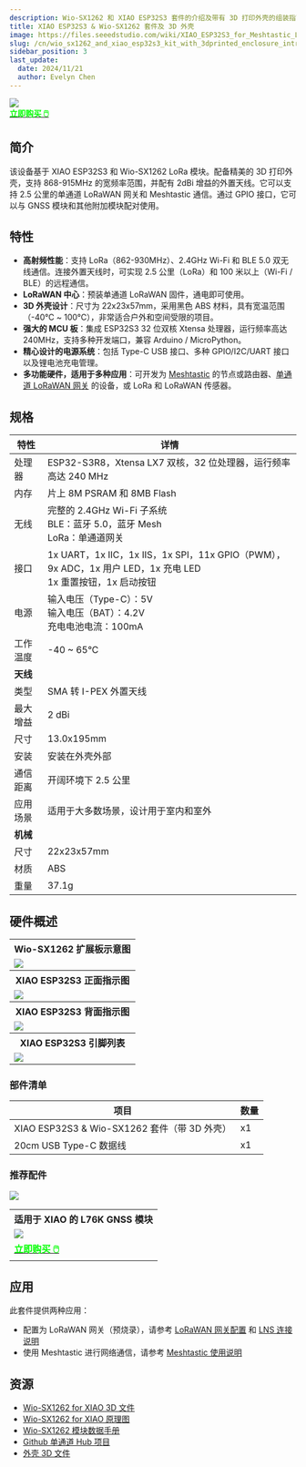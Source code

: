 ```yaml
---
description: Wio-SX1262 和 XIAO ESP32S3 套件的介绍及带有 3D 打印外壳的组装指南
title: XIAO ESP32S3 & Wio-SX1262 套件及 3D 外壳
image: https://files.seeedstudio.com/wiki/XIAO_ESP32S3_for_Meshtastic_LoRa/113110064/12.jpg
slug: /cn/wio_sx1262_and_xiao_esp32s3_kit_with_3dprinted_enclosure_introduction_and_assembly_guide
sidebar_position: 3
last_update:
  date: 2024/11/21
  author: Evelyn Chen
---
```


<div style={{textAlign:'center'}}><img src="https://files.seeedstudio.com/wiki/XIAO_ESP32S3_for_Meshtastic_LoRa/113110064/7.jpg" style={{width:700, height:'auto'}}/></div>

<div class="get_one_now_container" style={{textAlign: 'center'}}>
    <a class="get_one_now_item" href="https://www.seeedstudio.com/XIAO-ESP32S3-for-Meshtastic-LoRa-with-3D-Printed-Enclosure-p-6314.html" target="_blank">
            <strong><span><font color={'FFFFFF'} size={"4"}> 立即购买 🖱️</font></span></strong>
    </a>
</div>

## 简介

该设备基于 XIAO ESP32S3 和 Wio-SX1262 LoRa 模块。配备精美的 3D 打印外壳，支持 868-915MHz 的宽频率范围，并配有 2dBi 增益的外置天线。它可以支持 2.5 公里的单通道 LoRaWAN 网关和 Meshtastic 通信。通过 GPIO 接口，它可以与 GNSS 模块和其他附加模块配对使用。

## 特性

* **高射频性能**：支持 LoRa（862-930MHz）、2.4GHz Wi-Fi 和 BLE 5.0 双无线通信。连接外置天线时，可实现 2.5 公里（LoRa）和 100 米以上（Wi-Fi / BLE）的远程通信。
* **LoRaWAN 中心**：预装单通道 LoRaWAN 固件，通电即可使用。
* **3D 外壳设计**：尺寸为 22x23x57mm，采用黑色 ABS 材料，具有宽温范围（-40℃ ~ 100℃），非常适合户外和空间受限的项目。
* **强大的 MCU 板**：集成 ESP32S3 32 位双核 Xtensa 处理器，运行频率高达 240MHz，支持多种开发端口，兼容 Arduino / MicroPython。
* **精心设计的电源系统**：包括 Type-C USB 接口、多种 GPIO/I2C/UART 接口以及锂电池充电管理。
* **多功能硬件，适用于多种应用**：可开发为 [Meshtastic](https://meshtastic.org/) 的节点或路由器、[单通道 LoRaWAN 网关](https://github.com/Lora-net/one_channel_hub) 的设备，或 LoRa 和 LoRaWAN 传感器。

## 规格

| 特性 | 详情 |
| ---- | ---- |
| 处理器 | ESP32-S3R8，Xtensa LX7 双核，32 位处理器，运行频率高达 240 MHz |
| 内存 | 片上 8M PSRAM 和 8MB Flash |
| 无线 | 完整的 2.4GHz Wi-Fi 子系统<br/>BLE：蓝牙 5.0，蓝牙 Mesh<br/>LoRa：单通道网关 |
| 接口 | 1x UART，1x IIC，1x IIS，1x SPI，11x GPIO（PWM），9x ADC，1x 用户 LED，1x 充电 LED<br/>1x 重置按钮，1x 启动按钮 |
| 电源 | 输入电压（Type-C）：5V<br/>输入电压（BAT）：4.2V<br/>充电电池电流：100mA |
| 工作温度 | -40 ~ 65°C | 
| **天线** |
| 类型 | SMA 转 I-PEX 外置天线 |
| 最大增益 | 2 dBi |
| 尺寸 | 13.0x195mm |
| 安装 | 安装在外壳外部 |
| 通信距离 | 开阔环境下 2.5 公里 |
| 应用场景 | 适用于大多数场景，设计用于室内和室外 |
| **机械** |
| 尺寸 | 22x23x57mm |
| 材质 | ABS |
| 重量 | 37.1g |

## 硬件概述

<table align="center">
  <tr>
	    <th>Wio-SX1262 扩展板示意图</th>
	</tr>
    <tr>
	    <td><div style={{textAlign:'center'}}><img src="https://files.seeedstudio.com/wiki/XIAO_ESP32S3_for_Meshtastic_LoRa/10.png" style={{width:700, height:'auto'}}/></div></td>
	</tr>
	<tr>
	    <th>XIAO ESP32S3 正面指示图</th>
	</tr>
	<tr>
	    <td><div style={{textAlign:'center'}}><img src="https://files.seeedstudio.com/wiki/SeeedStudio-XIAO-ESP32S3/img/front-indication.png" style={{width:700, height:'auto'}}/></div></td>
	</tr>
    <tr>
	    <th>XIAO ESP32S3 背面指示图</th>
	</tr>
    <tr>
	    <td><div style={{textAlign:'center'}}><img src="https://files.seeedstudio.com/wiki/SeeedStudio-XIAO-ESP32S3/img/back-indication.png" style={{width:700, height:'auto'}}/></div></td>
	</tr>
    <tr>
	    <th>XIAO ESP32S3 引脚列表</th>
	</tr>
    <tr>
	    <td><div style={{textAlign:'center'}}><img src="https://files.seeedstudio.com/wiki/XIAO_ESP32S3_for_Meshtastic_LoRa/13.png" style={{width:700, height:'auto'}}/></div></td>
	</tr>
</table>

### 部件清单
| 项目 | 数量 |
| ---- | ---- |
| XIAO ESP32S3 & Wio-SX1262 套件（带 3D 外壳） | x1 |
| 20cm USB Type-C 数据线 | x1 |

### 推荐配件

<div style={{textAlign:'center'}}><img src="https://files.seeedstudio.com/wiki/XIAO_ESP32S3_for_Meshtastic_LoRa/113110064/10.jpg" style={{width:700, height:'auto'}}/></div>

<div class="table-center">
  <table align="center">
    <tr>
      <th>适用于 XIAO 的 L76K GNSS 模块</th>
    </tr>
    <tr>
      <td><div style={{textAlign:'center'}}><img src="https://files.seeedstudio.com/wiki/Seeeduino-XIAO-Expansion-Board/GPS_Module/L76K/1-L76K-GNSS-Module-for-Seeed-Studio-XIAO-45font.jpg" style={{width:250, height:'auto'}}/></div></td>
    </tr>
    <tr>
      <td><div class="get_one_now_container" style={{textAlign: 'center'}}>
        <a class="get_one_now_item" href="https://www.seeedstudio.com/L76K-GNSS-Module-for-Seeed-Studio-XIAO-p-5864.html" target="_blank">
        <strong><span><font color={'FFFFFF'} size={"4"}>立即购买 🖱️</font></span></strong>
        </a>
      </div></td>
    </tr>
  </table>
</div>

## 应用

此套件提供两种应用：

- 配置为 LoRaWAN 网关（预烧录），请参考 [LoRaWAN 网关配置](https://wiki.seeedstudio.com/cn/wio_sx1262_xiao_esp32s3_for_single_channel_gateway/) 和 [LNS 连接说明](https://wiki.seeedstudio.com/cn/wio_sx1262_xiao_esp32s3_LNS_TTN/)
- 使用 Meshtastic 进行网络通信，请参考 [Meshtastic 使用说明](https://wiki.seeedstudio.com/cn/wio_sx1262_xiao_esp32s3_for_meshtastic/)

## 资源

* [Wio-SX1262 for XIAO 3D 文件](https://files.seeedstudio.com/products/SenseCAP/Wio_SX1262/Wio-SX1262_for_XIAO_3D_file.rar)
* [Wio-SX1262 for XIAO 原理图](https://files.seeedstudio.com/products/SenseCAP/Wio_SX1262/Schematic_Diagram_Wio-SX1262_for_XIAO.pdf)
* [Wio-SX1262 模块数据手册](https://files.seeedstudio.com/products/SenseCAP/Wio_SX1262/Wio-SX1262_Module_Datasheet.pdf)
* [Github 单通道 Hub 项目](https://github.com/Lora-net/one_channel_hub)
* [外壳 3D 文件](https://files.seeedstudio.com/wiki/XIAO_ESP32S3_for_Meshtastic_LoRa/XIAO_ESP32S3_Meshtastic%26LoRa_24.11.20.zip)